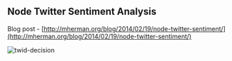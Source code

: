 ## Node Twitter Sentiment Analysis

Blog post - [http://mherman.org/blog/2014/02/19/node-twitter-sentiment/](http://mherman.org/blog/2014/02/19/node-twitter-sentiment/)

![twid-decision](https://raw.github.com/mjhea0/node-twitter-sentiment/master/twit-decision.png)


